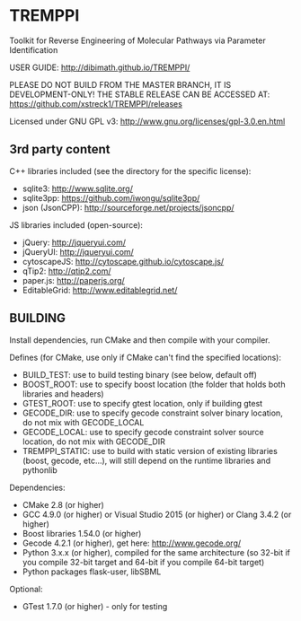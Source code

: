 TREMPPI
=======

Toolkit for Reverse Engineering of Molecular Pathways via Parameter Identification

USER GUIDE: http://dibimath.github.io/TREMPPI/

PLEASE DO NOT BUILD FROM THE MASTER BRANCH, IT IS DEVELOPMENT-ONLY! THE STABLE RELEASE CAN BE ACCESSED AT: https://github.com/xstreck1/TREMPPI/releases

Licensed under GNU GPL v3: http://www.gnu.org/licenses/gpl-3.0.en.html

3rd party content
-----------------
C++ libraries included (see the directory for the specific license):

* sqlite3: http://www.sqlite.org/
* sqlite3pp: https://github.com/iwongu/sqlite3pp/
* json (JsonCPP): http://sourceforge.net/projects/jsoncpp/

JS libraries included (open-source):

* jQuery: http://jqueryui.com/
* jQueryUI: http://jqueryui.com/
* cytoscapeJS: http://cytoscape.github.io/cytoscape.js/
* qTip2: http://qtip2.com/
* paper.js: http://paperjs.org/
* EditableGrid: http://www.editablegrid.net/

BUILDING
--------
Install dependencies, run CMake and then compile with your compiler.

Defines (for CMake, use only if CMake can't find the specified locations):
* BUILD_TEST: use to build testing binary (see below, default off)
* BOOST_ROOT: use to specify boost location (the folder that holds both libraries and headers)
* GTEST_ROOT: use to specify gtest location, only if building gtest
* GECODE_DIR: use to specify gecode constraint solver binary location, do not mix with GECODE_LOCAL
* GECODE_LOCAL: use to specify gecode constraint solver source location, do not mix with GECODE_DIR
* TREMPPI_STATIC: use to build with static version of existing libraries (boost, gecode, etc...), will still depend on the runtime libraries and pythonlib

Dependencies:
* CMake 2.8 (or higher)
* GCC 4.9.0 (or higher) or Visual Studio 2015 (or higher) or Clang 3.4.2 (or higher)
* Boost libraries 1.54.0 (or higher)
* Gecode 4.2.1 (or higher), get here: http://www.gecode.org/
* Python 3.x.x (or higher), compiled for the same architecture (so 32-bit if you compile 32-bit target and 64-bit if you compile 64-bit target)
* Python packages flask-user, libSBML

Optional:
* GTest 1.7.0 (or higher) - only for testing
